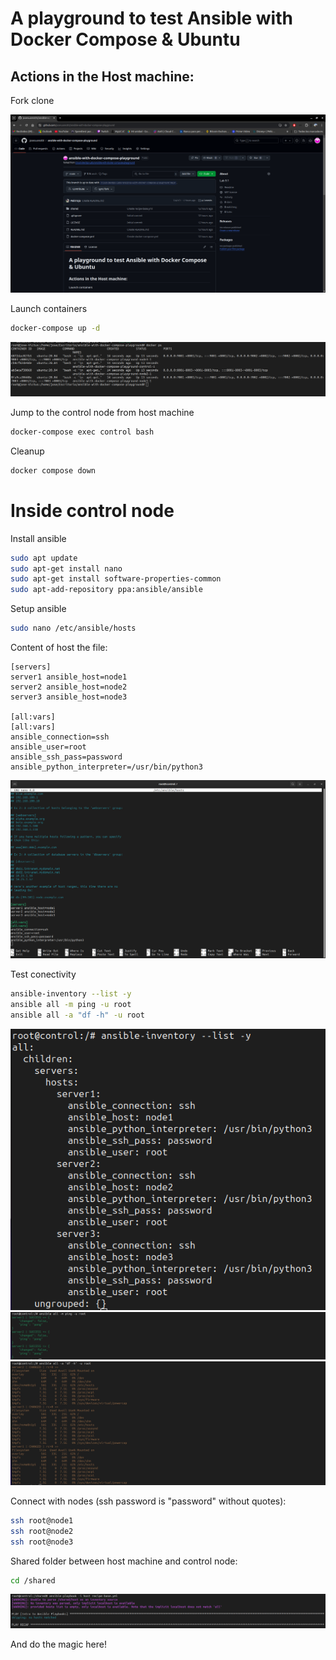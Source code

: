 # A playground to test Ansible with Docker Compose & Ubuntu

## Actions in the Host machine:

Fork clone

![fork clone](images/image.png)

Launch containers
```bash
docker-compose up -d
```

![Ejecucion del contenedor](images/image2.png)

Jump to the control node from host machine
```bash
docker-compose exec control bash
```

Cleanup
```bash
docker compose down
```

# Inside control node

Install ansible
```bash
sudo apt update
sudo apt-get install nano
sudo apt-get install software-properties-common
sudo apt-add-repository ppa:ansible/ansible
```

Setup ansible
```bash
sudo nano /etc/ansible/hosts
```

Content of host the file:
```
[servers]
server1 ansible_host=node1
server2 ansible_host=node2
server3 ansible_host=node3

[all:vars]
[all:vars]
ansible_connection=ssh
ansible_user=root
ansible_ssh_pass=password
ansible_python_interpreter=/usr/bin/python3
```

![host file](images/image3.png)

Test conectivity
```bash
ansible-inventory --list -y
ansible all -m ping -u root
ansible all -a "df -h" -u root
```
![alt text](images/image4.png)
![alt text](images/image5.png)
![alt text](images/image6.png)

Connect with nodes (ssh password is "password" without quotes):
```bash
ssh root@node1
ssh root@node2
ssh root@node3
```


Shared folder between host machine and control node:
```bash
cd /shared
```

![alt text](images/image7.png)

And do the magic here!


